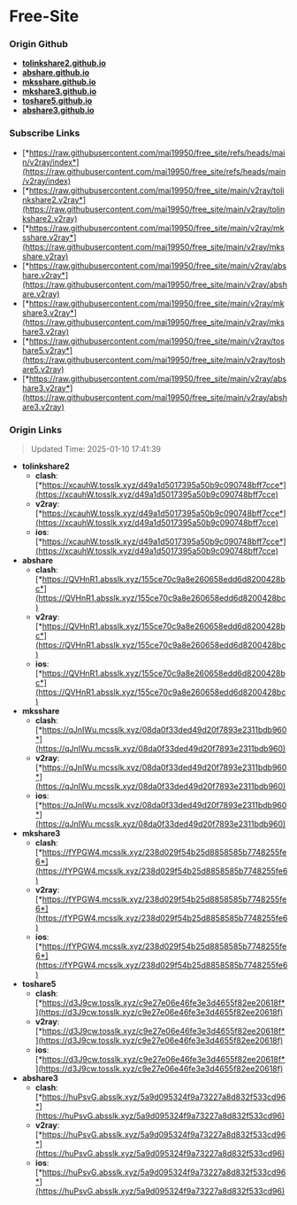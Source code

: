 # Free-Site

### Origin Github

- [**tolinkshare2.github.io**](https://github.com/tolinkshare2/tolinkshare2.github.io)
- [**abshare.github.io**](https://github.com/abshare/abshare.github.io)
- [**mksshare.github.io**](https://github.com/mksshare/mksshare.github.io)
- [**mkshare3.github.io**](https://github.com/mkshare3/mkshare3.github.io)
- [**toshare5.github.io**](https://github.com/toshare5/toshare5.github.io)
- [**abshare3.github.io**](https://github.com/abshare3/abshare3.github.io)

### Subscribe Links

- [*https://raw.githubusercontent.com/mai19950/free_site/refs/heads/main/v2ray/index*](https://raw.githubusercontent.com/mai19950/free_site/refs/heads/main/v2ray/index)
- [*https://raw.githubusercontent.com/mai19950/free_site/main/v2ray/tolinkshare2.v2ray*](https://raw.githubusercontent.com/mai19950/free_site/main/v2ray/tolinkshare2.v2ray)
- [*https://raw.githubusercontent.com/mai19950/free_site/main/v2ray/mksshare.v2ray*](https://raw.githubusercontent.com/mai19950/free_site/main/v2ray/mksshare.v2ray)
- [*https://raw.githubusercontent.com/mai19950/free_site/main/v2ray/abshare.v2ray*](https://raw.githubusercontent.com/mai19950/free_site/main/v2ray/abshare.v2ray)
- [*https://raw.githubusercontent.com/mai19950/free_site/main/v2ray/mkshare3.v2ray*](https://raw.githubusercontent.com/mai19950/free_site/main/v2ray/mkshare3.v2ray)
- [*https://raw.githubusercontent.com/mai19950/free_site/main/v2ray/toshare5.v2ray*](https://raw.githubusercontent.com/mai19950/free_site/main/v2ray/toshare5.v2ray)
- [*https://raw.githubusercontent.com/mai19950/free_site/main/v2ray/abshare3.v2ray*](https://raw.githubusercontent.com/mai19950/free_site/main/v2ray/abshare3.v2ray)

### Origin Links

> Updated Time: 2025-01-10 17:41:39

- **tolinkshare2**
  - **clash**: [*https://xcauhW.tosslk.xyz/d49a1d5017395a50b9c090748bff7cce*](https://xcauhW.tosslk.xyz/d49a1d5017395a50b9c090748bff7cce)
  - **v2ray**: [*https://xcauhW.tosslk.xyz/d49a1d5017395a50b9c090748bff7cce*](https://xcauhW.tosslk.xyz/d49a1d5017395a50b9c090748bff7cce)
  - **ios**: [*https://xcauhW.tosslk.xyz/d49a1d5017395a50b9c090748bff7cce*](https://xcauhW.tosslk.xyz/d49a1d5017395a50b9c090748bff7cce)
- **abshare**
  - **clash**: [*https://QVHnR1.absslk.xyz/155ce70c9a8e260658edd6d8200428bc*](https://QVHnR1.absslk.xyz/155ce70c9a8e260658edd6d8200428bc)
  - **v2ray**: [*https://QVHnR1.absslk.xyz/155ce70c9a8e260658edd6d8200428bc*](https://QVHnR1.absslk.xyz/155ce70c9a8e260658edd6d8200428bc)
  - **ios**: [*https://QVHnR1.absslk.xyz/155ce70c9a8e260658edd6d8200428bc*](https://QVHnR1.absslk.xyz/155ce70c9a8e260658edd6d8200428bc)
- **mksshare**
  - **clash**: [*https://qJnIWu.mcsslk.xyz/08da0f33ded49d20f7893e2311bdb960*](https://qJnIWu.mcsslk.xyz/08da0f33ded49d20f7893e2311bdb960)
  - **v2ray**: [*https://qJnIWu.mcsslk.xyz/08da0f33ded49d20f7893e2311bdb960*](https://qJnIWu.mcsslk.xyz/08da0f33ded49d20f7893e2311bdb960)
  - **ios**: [*https://qJnIWu.mcsslk.xyz/08da0f33ded49d20f7893e2311bdb960*](https://qJnIWu.mcsslk.xyz/08da0f33ded49d20f7893e2311bdb960)
- **mkshare3**
  - **clash**: [*https://fYPGW4.mcsslk.xyz/238d029f54b25d8858585b7748255fe6*](https://fYPGW4.mcsslk.xyz/238d029f54b25d8858585b7748255fe6)
  - **v2ray**: [*https://fYPGW4.mcsslk.xyz/238d029f54b25d8858585b7748255fe6*](https://fYPGW4.mcsslk.xyz/238d029f54b25d8858585b7748255fe6)
  - **ios**: [*https://fYPGW4.mcsslk.xyz/238d029f54b25d8858585b7748255fe6*](https://fYPGW4.mcsslk.xyz/238d029f54b25d8858585b7748255fe6)
- **toshare5**
  - **clash**: [*https://d3J9cw.tosslk.xyz/c9e27e06e46fe3e3d4655f82ee20618f*](https://d3J9cw.tosslk.xyz/c9e27e06e46fe3e3d4655f82ee20618f)
  - **v2ray**: [*https://d3J9cw.tosslk.xyz/c9e27e06e46fe3e3d4655f82ee20618f*](https://d3J9cw.tosslk.xyz/c9e27e06e46fe3e3d4655f82ee20618f)
  - **ios**: [*https://d3J9cw.tosslk.xyz/c9e27e06e46fe3e3d4655f82ee20618f*](https://d3J9cw.tosslk.xyz/c9e27e06e46fe3e3d4655f82ee20618f)
- **abshare3**
  - **clash**: [*https://huPsvG.absslk.xyz/5a9d095324f9a73227a8d832f533cd96*](https://huPsvG.absslk.xyz/5a9d095324f9a73227a8d832f533cd96)
  - **v2ray**: [*https://huPsvG.absslk.xyz/5a9d095324f9a73227a8d832f533cd96*](https://huPsvG.absslk.xyz/5a9d095324f9a73227a8d832f533cd96)
  - **ios**: [*https://huPsvG.absslk.xyz/5a9d095324f9a73227a8d832f533cd96*](https://huPsvG.absslk.xyz/5a9d095324f9a73227a8d832f533cd96)
